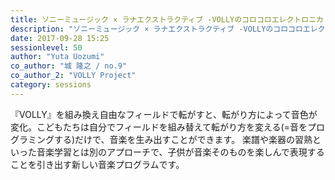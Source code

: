 ```yaml
---
title: ソニーミュージック × ラナエクストラクティブ -VOLLYのコロコロエレクトロニカ！-
description: "ソニーミュージック × ラナエクストラクティブ -VOLLYのコロコロエレクトロニカ！-"
date: 2017-09-28 15:25
sessionlevel: 50
author: "Yuta Uozumi"
co_author: "城 隆之 / no.9"
co_author_2: "VOLLY Project"
category: sessions
---
```

『VOLLY』を組み換え自由なフィールドで転がすと、転がり方によって音色が変化。こどもたちは自分でフィールドを組み替えて転がり方を変える(=音をプログラミングする)だけで、音楽を生み出すことができます。 楽譜や楽器の習熟といった音楽学習とは別のアプローチで、子供が音楽そのものを楽しんで表現することを引き出す新しい音楽プログラムです。

